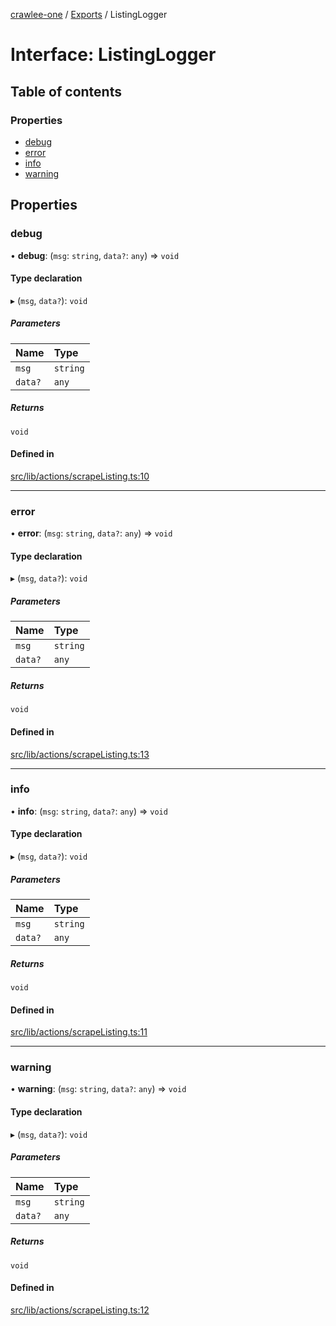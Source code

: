 [crawlee-one](../README.md) / [Exports](../modules.md) / ListingLogger

# Interface: ListingLogger

## Table of contents

### Properties

- [debug](ListingLogger.md#debug)
- [error](ListingLogger.md#error)
- [info](ListingLogger.md#info)
- [warning](ListingLogger.md#warning)

## Properties

### debug

• **debug**: (`msg`: `string`, `data?`: `any`) => `void`

#### Type declaration

▸ (`msg`, `data?`): `void`

##### Parameters

| Name | Type |
| :------ | :------ |
| `msg` | `string` |
| `data?` | `any` |

##### Returns

`void`

#### Defined in

[src/lib/actions/scrapeListing.ts:10](https://github.com/JuroOravec/crawlee-one/blob/708935c/src/lib/actions/scrapeListing.ts#L10)

___

### error

• **error**: (`msg`: `string`, `data?`: `any`) => `void`

#### Type declaration

▸ (`msg`, `data?`): `void`

##### Parameters

| Name | Type |
| :------ | :------ |
| `msg` | `string` |
| `data?` | `any` |

##### Returns

`void`

#### Defined in

[src/lib/actions/scrapeListing.ts:13](https://github.com/JuroOravec/crawlee-one/blob/708935c/src/lib/actions/scrapeListing.ts#L13)

___

### info

• **info**: (`msg`: `string`, `data?`: `any`) => `void`

#### Type declaration

▸ (`msg`, `data?`): `void`

##### Parameters

| Name | Type |
| :------ | :------ |
| `msg` | `string` |
| `data?` | `any` |

##### Returns

`void`

#### Defined in

[src/lib/actions/scrapeListing.ts:11](https://github.com/JuroOravec/crawlee-one/blob/708935c/src/lib/actions/scrapeListing.ts#L11)

___

### warning

• **warning**: (`msg`: `string`, `data?`: `any`) => `void`

#### Type declaration

▸ (`msg`, `data?`): `void`

##### Parameters

| Name | Type |
| :------ | :------ |
| `msg` | `string` |
| `data?` | `any` |

##### Returns

`void`

#### Defined in

[src/lib/actions/scrapeListing.ts:12](https://github.com/JuroOravec/crawlee-one/blob/708935c/src/lib/actions/scrapeListing.ts#L12)
